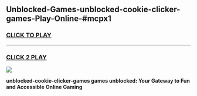 
## Unblocked-Games-unblocked-cookie-clicker-games-Play-Online-#mcpx1
<h3>
<a href="https://premium.freeplayer.one?title=unblocked-cookie-clicker-games&ref=27F">CLICK TO PLAY</a></h3>
<hr>

<h3>
<a href="https://premium.freeplayer.one?title=unblocked-cookie-clicker-games&ref=27F">CLICK 2 PLAY</a>
  
</h3>

<a href="https://premium.freeplayer.one?title=unblocked-cookie-clicker-games&ref=27F"><img src="https://clearcache.store/games.png"></a>


**unblocked-cookie-clicker-games games unblocked: Your Gateway to Fun and Accessible Online Gaming**
